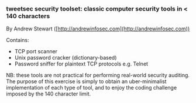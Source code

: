 ### tweetsec security toolset: classic computer security tools in < 140 characters

By Andrew Stewart ([http://andrewinfosec.com](http://andrewinfosec.com))

Contains:

+ TCP port scanner
+ Unix password cracker (dictionary-based)
+ Password sniffer for plaintext TCP protocols e.g. Telnet

NB: these tools are not practical for performing real-world security auditing.  The purpose of this exercise is simply to obtain an uber-minimalist implementation of each type of tool, and to enjoy the coding challenge imposed by the 140 character limit.

